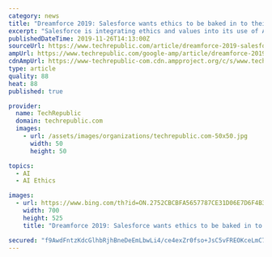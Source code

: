 ```yaml
---
category: news
title: "Dreamforce 2019: Salesforce wants ethics to be baked in to their business"
excerpt: "Salesforce is integrating ethics and values into its use of AI, day-to-day decision making processes, and to connect with customers. At Dreamforce 2019 in San Francisco, TechRepublic's Bill Detwiler spoke with Salesforce Chief Ethical and Humane Use Officer Paula Goldman and Salesforce Architect of Ethical AI Kathy Baxter about the methods ..."
publishedDateTime: 2019-11-26T14:13:00Z
sourceUrl: https://www.techrepublic.com/article/dreamforce-2019-salesforce-wants-ethics-to-be-baked-in-to-their-business/
ampUrl: https://www.techrepublic.com/google-amp/article/dreamforce-2019-salesforce-wants-ethics-to-be-baked-in-to-their-business/
cdnAmpUrl: https://www-techrepublic-com.cdn.ampproject.org/c/s/www.techrepublic.com/google-amp/article/dreamforce-2019-salesforce-wants-ethics-to-be-baked-in-to-their-business/
type: article
quality: 88
heat: 88
published: true

provider:
  name: TechRepublic
  domain: techrepublic.com
  images:
    - url: /assets/images/organizations/techrepublic.com-50x50.jpg
      width: 50
      height: 50

topics:
  - AI
  - AI Ethics

images:
  - url: https://www.bing.com/th?id=ON.2752CBCBFA5657787CE31D06E7D6F4B3
    width: 700
    height: 525
    title: "Dreamforce 2019: Salesforce wants ethics to be baked in to their business"

secured: "f9AwdFntzKdcGlhbRjhBneDeEmLbwLi4/ce4exZr0fso+JsC5vFREOKceLmC7Q72Kh7u2OGnem88BZ7HeXqaDPbT8MIwbYyBxbVai714BRmrVHG+Y0G/SLXmQLaK2ExoMwbZrqqhIpd6D7kFhhRWXo2BnnXbwDFoK/A73vL8Ro6acZlqe7htOmLX/uGBlYf2zC7Vdy7S3jFb7cMxyro1vichfQ5j22n6pK3jkEZ/et1De17ux4nAkHONcvB1BBgUDRgLbiyju0MTZtAeEvMv6A==;ykaHmatUQ+9AXIAhbMr1Ng=="
---
```


